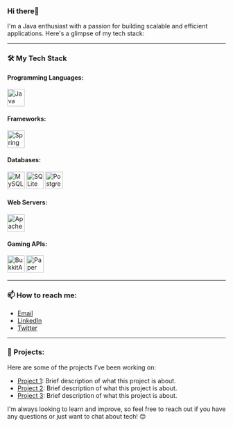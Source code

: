 ### Hi there👋

I'm a Java enthusiast with a passion for building scalable and efficient applications. Here's a glimpse of my tech stack:

---

### 🛠️ My Tech Stack

#### **Programming Languages:**
<p align="left">
  <img src="https://cdn.jsdelivr.net/gh/devicons/devicon/icons/java/java-original-wordmark.svg" width="40" height="40" alt="Java"/>
</p>

#### **Frameworks:**
<p align="left">
  <img src="https://cdn.jsdelivr.net/gh/devicons/devicon/icons/spring/spring-original.svg" width="40" height="40" alt="Spring"/>
</p>

#### **Databases:**
<p align="left">
  <img src="https://cdn.jsdelivr.net/gh/devicons/devicon/icons/mysql/mysql-plain-wordmark.svg" width="40" height="40" alt="MySQL"/>
  <img src="https://cdn.jsdelivr.net/gh/devicons/devicon/icons/sqlite/sqlite-original-wordmark.svg" width="40" height="40" alt="SQLite"/>
  <img src="https://cdn.jsdelivr.net/gh/devicons/devicon/icons/postgresql/postgresql-plain-wordmark.svg" width="40" height="40" alt="PostgreSQL"/>
</p>

#### **Web Servers:**
<p align="left">
  <img src="https://cdn.jsdelivr.net/gh/devicons/devicon/icons/apache/apache-plain-wordmark.svg" width="40" height="40" alt="Apache"/>
</p>

#### **Gaming APIs:**
<p align="left">
  <img src="https://cdn.jsdelivr.net/gh/devicons/devicon/icons/bukkit/bukkit-plain-wordmark.svg" width="40" height="40" alt="BukkitAPI"/>
  <img src="https://cdn.jsdelivr.net/gh/devicons/devicon/icons/paper/paper-plain-wordmark.svg" width="40" height="40" alt="Paper"/>
</p>

---

### 📫 How to reach me:
- [Email](mailto:your.email@example.com)
- [LinkedIn](https://www.linkedin.com/in/yourprofile)
- [Twitter](https://twitter.com/yourprofile)

---

### 💼 Projects:
Here are some of the projects I've been working on:
- [Project 1](https://github.com/yourusername/project1): Brief description of what this project is about.
- [Project 2](https://github.com/yourusername/project2): Brief description of what this project is about.
- [Project 3](https://github.com/yourusername/project3): Brief description of what this project is about.

I'm always looking to learn and improve, so feel free to reach out if you have any questions or just want to chat about tech! 😊
